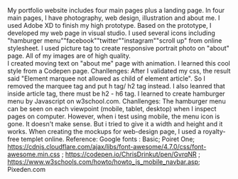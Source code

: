 My portfolio website includes four main pages plus a landing page. In four main pages, I have photography, web design, illustration and about me. I used Adobe XD to finish my high prototype. Based on the prototype, I developed my web page in visual studio. 
I used several icons including "hamburger menu""facebook""twitter""instagram""scroll up" from online stylesheet. 
I used picture tag to create responsive portrait photo on "about" page. All of my images are of high quality.  
I created moving text on "about me" page with animation. I learned this cool style from a Codepen page. 
Chanllenges: After I validated my css, the result said "Element marquee not allowed as child of element article". So I removed the marquee tag and put h tag/ h2 tag instead. I also leanred that inside article tag, there must be h2 - h6 tag. 
I learned to create hamburger menu by Javascript on w3school.com. 
Chanllenges: The hamburger menu can be seen on each viewpoint (mobile, tablet, desktop) when I inspect pages on computer. However, when i test using mobile, the menu icon is gone. It doesn't make sense. But i tried to give it a width and height and it works. 
When creating the mockups for web-design page, I used a royalty-free templet online.
Reference: 
Google fonts : Basic; Poiret One;
https://cdnjs.cloudflare.com/ajax/libs/font-awesome/4.7.0/css/font-awesome.min.css ;
https://codepen.io/ChrisDrinkut/pen/GvrqNR ;
https://www.w3schools.com/howto/howto_js_mobile_navbar.asp;
Pixeden.com
